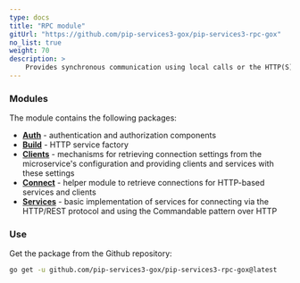 ```yaml
---
type: docs
title: "RPC module"
gitUrl: "https://github.com/pip-services3-gox/pip-services3-rpc-gox"
no_list: true
weight: 70
description: > 
    Provides synchronous communication using local calls or the HTTP(S) protocol. It contains both server and client side implementations.
---
```



### Modules

The module contains the following packages:

- [**Auth**](auth) - authentication and authorization components
- [**Build**](build) - HTTP service factory
- [**Clients**](clients) - mechanisms for retrieving connection settings from the microservice's configuration and providing clients and services with these settings
- [**Connect**](connect) - helper module to retrieve connections for HTTP-based services and clients
- [**Services**](services) - basic implementation of services for connecting via the HTTP/REST protocol and using the Commandable pattern over HTTP

### Use

Get the package from the Github repository:
```bash
go get -u github.com/pip-services3-gox/pip-services3-rpc-gox@latest
```